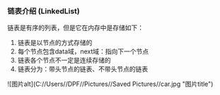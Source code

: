 ### 链表介绍 (LinkedList)

链表是有序的列表，但是它在内存中是存储如下：
1. 链表是以节点的方式存储的
2. 每个节点包含data域，next域：指向下一个节点
3. 链表各个节点不一定是连续存储的
4. 链表分为：带头节点的链表、不带头节点的链表

![图片alt](C://Users//DPF//Pictures//Saved Pictures//car.jpg "图片title")